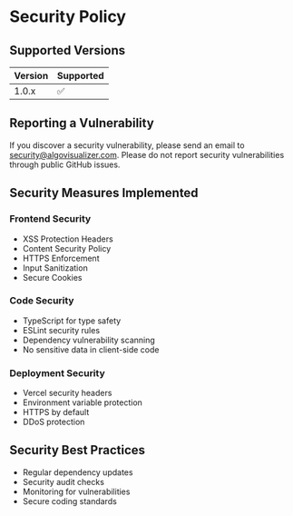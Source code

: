 # Security Policy

## Supported Versions

| Version | Supported          |
| ------- | ------------------ |
| 1.0.x   | :white_check_mark: |

## Reporting a Vulnerability

If you discover a security vulnerability, please send an email to security@algovisualizer.com.
Please do not report security vulnerabilities through public GitHub issues.

## Security Measures Implemented

### Frontend Security
- XSS Protection Headers
- Content Security Policy
- HTTPS Enforcement
- Input Sanitization
- Secure Cookies

### Code Security
- TypeScript for type safety
- ESLint security rules
- Dependency vulnerability scanning
- No sensitive data in client-side code

### Deployment Security
- Vercel security headers
- Environment variable protection
- HTTPS by default
- DDoS protection

## Security Best Practices
- Regular dependency updates
- Security audit checks
- Monitoring for vulnerabilities
- Secure coding standards